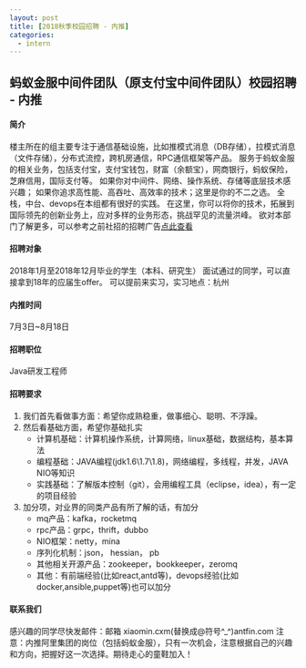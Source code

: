 ```yaml
---
layout: post
title: [2018秋季校园招聘 - 内推]
categories:
  - intern
---
```


## 蚂蚁金服中间件团队（原支付宝中间件团队）校园招聘 - 内推
#### 简介
楼主所在的组主要专注于通信基础设施，比如推模式消息（DB存储），拉模式消息（文件存储），分布式流控，跨机房通信，RPC通信框架等产品。
服务于蚂蚁金服的相关业务，包括支付宝，支付宝钱包，财富（余额宝），网商银行，蚂蚁保险，芝麻信用，国际支付等。
如果你对中间件、网络、操作系统、存储等底层技术感兴趣；
如果你追求高性能、高吞吐、高效率的技术；这里是你的不二之选。
全栈，中台、devops在本组都有很好的实践。
在这里，你可以将你的技术，拓展到国际领先的创新业务上，应对多样的业务形态，挑战罕见的流量洪峰。
欲对本部门了解更多，可以参考之前社招的招聘广告[点此查看](http://pinggod.legendh5.com/h5/ant-social-wanted-2017.html?from=timeline&isappinstalled=0)

#### 招聘对象
2018年1月至2018年12月毕业的学生（本科、研究生）
面试通过的同学，可以直接拿到18年的应届生offer。
可以提前来实习，实习地点：杭州

#### 内推时间
7月3日~8月18日

#### 招聘职位
Java研发工程师

#### 招聘要求
1. 我们首先看做事方面：希望你成熟稳重，做事细心、聪明、不浮躁。
2. 然后看基础方面，希望你基础扎实
   * 计算机基础：计算机操作系统，计算网络，linux基础，数据结构，基本算法
   * 编程基础：JAVA编程(jdk1.6\1.7\1.8)，网络编程，多线程，并发，JAVA NIO等知识
   * 实践基础：了解版本控制（git），会用编程工具（eclipse，idea），有一定的项目经验
3. 加分项，对业界的同类产品有所了解的话，有加分
   * mq产品：kafka，rocketmq
   * rpc产品：grpc，thrift，dubbo
   * NIO框架：netty，mina
   * 序列化机制：json， hessian， pb
   * 其他相关开源产品：zookeeper，bookkeeper，zeromq
   * 其他：有前端经验(比如react,antd等)，devops经验(比如docker,ansible,puppet等)也可以加分

#### 联系我们
感兴趣的同学尽快发邮件：邮箱 xiaomin.cxm(替换成@符号^_^)antfin.com 
注意：内推阿里集团的岗位（包括蚂蚁金服），只有一次机会，注意根据自己的兴趣和方向，把握好这一次选择。期待走心的童鞋加入！